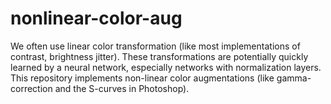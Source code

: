 # nonlinear-color-aug
We often use linear color transformation (like most implementations of contrast, brightness jitter). These transformations are potentially quickly learned by a neural network, especially networks with normalization layers. This repository implements non-linear color augmentations (like gamma-correction and the S-curves in Photoshop).
